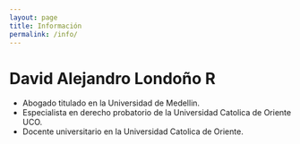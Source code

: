 ```yaml
---
layout: page
title: Información
permalink: /info/
---
```


# David Alejandro Londoño R

 - Abogado titulado en la Universidad de Medellin.
 - Especialista en derecho probatorio de la Universidad Catolica de Oriente UCO.
 - Docente universitario en la Universidad Catolica de Oriente.

